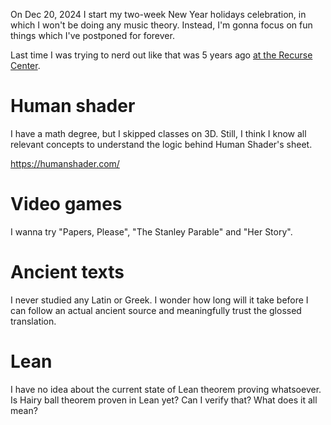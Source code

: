 On Dec 20, 2024 I start my two-week New Year holidays celebration, in which I won't be doing any music theory. Instead, I'm gonna focus on fun things which I've postponed for forever.

Last time I was trying to nerd out like that was 5 years ago [at the Recurse Center](https://x.com/vitalypavlenko/status/1213917296596533250).

# Human shader

I have a math degree, but I skipped classes on 3D. Still, I think I know all relevant concepts to understand the logic behind Human Shader's sheet.

https://humanshader.com/ 

# Video games

I wanna try "Papers, Please", "The Stanley Parable" and "Her Story".

# Ancient texts

I never studied any Latin or Greek. I wonder how long will it take before I can follow an actual ancient source and meaningfully trust the glossed translation.

# Lean

I have no idea about the current state of Lean theorem proving whatsoever. Is Hairy ball theorem proven in Lean yet? Can I verify that? What does it all mean?
